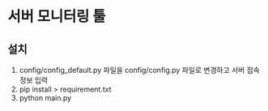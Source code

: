 # 서버 모니터링 툴

## 설치
1. config/config_default.py 파일을 config/config.py 파일로 변경하고
서버 접속 정보 입력
1. pip install > requirement.txt
1. python main.py

